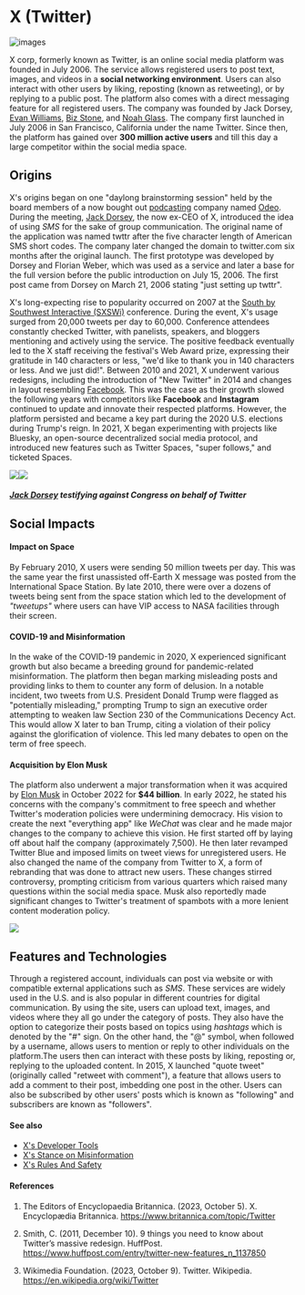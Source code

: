 # X (Twitter)

![images](https://static.vecteezy.com/system/resources/previews/026/406/678/original/social-media-x-logo-black-and-white-free-vector.jpg)

X corp, formerly known as Twitter, is an online social media platform was founded in July 2006. The service allows registered users to post text, images, and videos in a **social networking environment**. Users can also interact with other users by liking, reposting (known as retweeting), or by replying to a public post. The platform also comes with a direct messaging feature for all registered users. The company was founded by Jack Dorsey, [Evan Williams](https://en.wikipedia.org/wiki/Evan_Williams_(Internet_entrepreneur)), [Biz Stone](https://en.wikipedia.org/wiki/Biz_Stone), and [Noah Glass](https://en.wikipedia.org/wiki/Noah_Glass). The company first launched in July 2006 in San Francisco, California under the name Twitter. Since then, the platform has gained over **300 million active users** and till this day a large competitor within the social media space.

## Origins
X's origins began on one "daylong brainstorming session" held by the board members of a now bought out [podcasting](https://en.wikipedia.org/wiki/Podcast) company named [Odeo](https://en.wikipedia.org/wiki/Odeo). During the meeting, [Jack Dorsey](https://en.wikipedia.org/wiki/Jack_Dorsey), the now ex-CEO of X, introduced the idea of using *SMS* for the sake of group communication. The original name of the application was named twttr after the five character length of American SMS short codes. The company later changed the domain to twitter.com six months after the original launch. The first prototype was developed by Dorsey and Florian Weber, which was used as a service and later a base for the full version before the public introduction on July 15, 2006. The first post came from Dorsey on March 21, 2006 stating "just setting up twttr". 

X's long-expecting rise to popularity occurred on 2007 at the [South by Southwest Interactive (SXSWi)](https://www.sxsw.com) conference. During the event, X's usage surged from 20,000 tweets per day to 60,000.  Conference attendees constantly checked Twitter, with panelists, speakers, and bloggers mentioning and actively using the service. The positive feedback eventually led to the X staff receiving the festival's Web Award prize, expressing their gratitude in 140 characters or less, "we'd like to thank you in 140 characters or less. And we just did!". Between 2010 and 2021, X underwent various redesigns, including the introduction of "New Twitter" in 2014 and changes in layout resembling [Facebook](https://en.wikipedia.org/wiki/Facebook). This was the case as their growth slowed the following years with competitors like __Facebook__ and **Instagram** continued to update and innovate their respected platforms. However, the platform persisted and became a key part during the 2020 U.S. elections during Trump's reign. In 2021, X began experimenting with projects like Bluesky, an open-source decentralized social media protocol, and introduced new features such as Twitter Spaces, "super follows," and ticketed Spaces.

![](![](https://cdn.britannica.com/31/217131-050-3DF60FAE/Twitter-founder-Jack-Dorsey-2018.jpg))![](https://cdn.britannica.com/31/217131-050-3DF60FAE/Twitter-founder-Jack-Dorsey-2018.jpg)
##### [Jack Dorsey](https://en.wikipedia.org/wiki/Jack_Dorsey) testifying against Congress on behalf of Twitter

## Social Impacts 

#### Impact on Space
By February 2010, X users were sending 50 million tweets per day. This was the same year the first unassisted off-Earth X message was posted from the International Space Station. By late 2010, there were over a dozens of tweets being sent from the space station which led to the development of *"tweetups"* where users can have VIP access to NASA facilities through their screen. 

#### COVID-19 and Misinformation
In the wake of the COVID-19 pandemic in 2020, X experienced significant growth but also became a breeding ground for pandemic-related misinformation. The platform then began marking misleading posts and providing links to them to counter any form of delusion. In a notable incident, two tweets from U.S. President Donald Trump were flagged as "potentially misleading," prompting Trump to sign an executive order attempting to weaken law Section 230 of the Communications Decency Act. This would allow X later to ban Trump, citing a violation of their policy against the glorification of violence. This led many debates to open on the term of free speech. 

#### Acquisition by Elon Musk
The platform also underwent a major transformation when it was acquired by [Elon Musk](https://en.wikipedia.org/wiki/Elon_Musk) in October 2022 for **$44 billion**. In early 2022, he stated his concerns with the company's commitment to free speech and whether Twitter's moderation policies were undermining democracy. His vision to create the next "everything app" like *WeChat* was clear and he made major changes to the company to achieve this vision. He first started off by laying off about half the company (approximately 7,500). He then later revamped Twitter Blue and imposed limits on tweet views for unregistered users. He also changed the name of the company from Twitter to X, a form of rebranding that was done to attract new users. These changes stirred controversy, prompting criticism from various quarters which raised many questions within the social media space. Musk also reportedly made significant changes to Twitter's treatment of spambots with a more lenient content moderation policy.

![](https://helios-i.mashable.com/imagery/articles/03UtCGFML78V3OvGlDmcWSJ/hero-image.fill.size_1248x702.v1666926649.jpg)

## Features and Technologies
Through a registered account, individuals can post via website or with compatible external applications such as *SMS*. These services are widely used in the U.S. and is also popular in different countries for digital communication. By using the site, users can upload text, images, and videos where they all go under the category of posts. They also have the option to categorize their posts based on topics using *hashtags* which is denoted by the "#" sign. On the other hand, the "@" symbol, when followed by a username, allows users to mention or reply to other individuals on the platform.The users then can interact with these posts by liking, reposting or, replying to the uploaded content. In 2015, X launched "quote tweet" (originally called "retweet with comment"), a feature that allows users to add a comment to their post, imbedding one post in the other. Users can also be subscribed by other users' posts which is known as "following" and subscribers are known as "followers".


#### See also
- [X's Developer Tools](https://developer.twitter.com/en/docs/twitter-api/tools-and-libraries/v2)
- [X's Stance on Misinformation](https://help.twitter.com/en/resources/addressing-misleading-info)
- [X's Rules And Safety](https://help.twitter.com/en/resources/addressing-misleading-info)

#### References
1. The Editors of Encyclopaedia Britannica. (2023, October 5). X. Encyclopædia Britannica. https://www.britannica.com/topic/Twitter 

2. Smith, C. (2011, December 10). 9 things you need to know about Twitter’s massive redesign. HuffPost. https://www.huffpost.com/entry/twitter-new-features_n_1137850 

3. Wikimedia Foundation. (2023, October 9). Twitter. Wikipedia. https://en.wikipedia.org/wiki/Twitter 